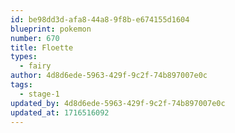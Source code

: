 ```yaml
---
id: be98dd3d-afa8-44a8-9f8b-e674155d1604
blueprint: pokemon
number: 670
title: Floette
types:
  - fairy
author: 4d8d6ede-5963-429f-9c2f-74b897007e0c
tags:
  - stage-1
updated_by: 4d8d6ede-5963-429f-9c2f-74b897007e0c
updated_at: 1716516092
---
```

